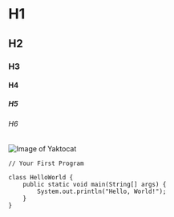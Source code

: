 # H1
## H2
### H3
#### H4
##### H5
###### H6
![Image of Yaktocat](https://octodex.github.com/images/yaktocat.png)

```
// Your First Program

class HelloWorld {
    public static void main(String[] args) {
        System.out.println("Hello, World!"); 
    }
}
```
